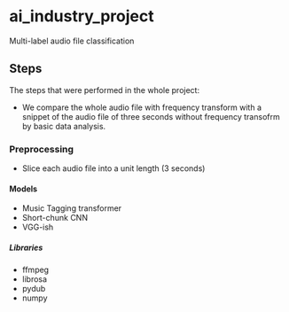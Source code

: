 # ai_industry_project
Multi-label audio file classification
## Steps
The steps that were performed in the whole project:
- We compare the whole audio file with frequency transform with a snippet of the audio file of three seconds without frequency transofrm by basic data analysis.  
### Preprocessing
 - Slice each audio file into a unit length (3 seconds)
#### Models 
- Music Tagging transformer
- Short-chunk CNN
- VGG-ish
 ##### Libraries
- ffmpeg
- librosa
- pydub
- numpy


